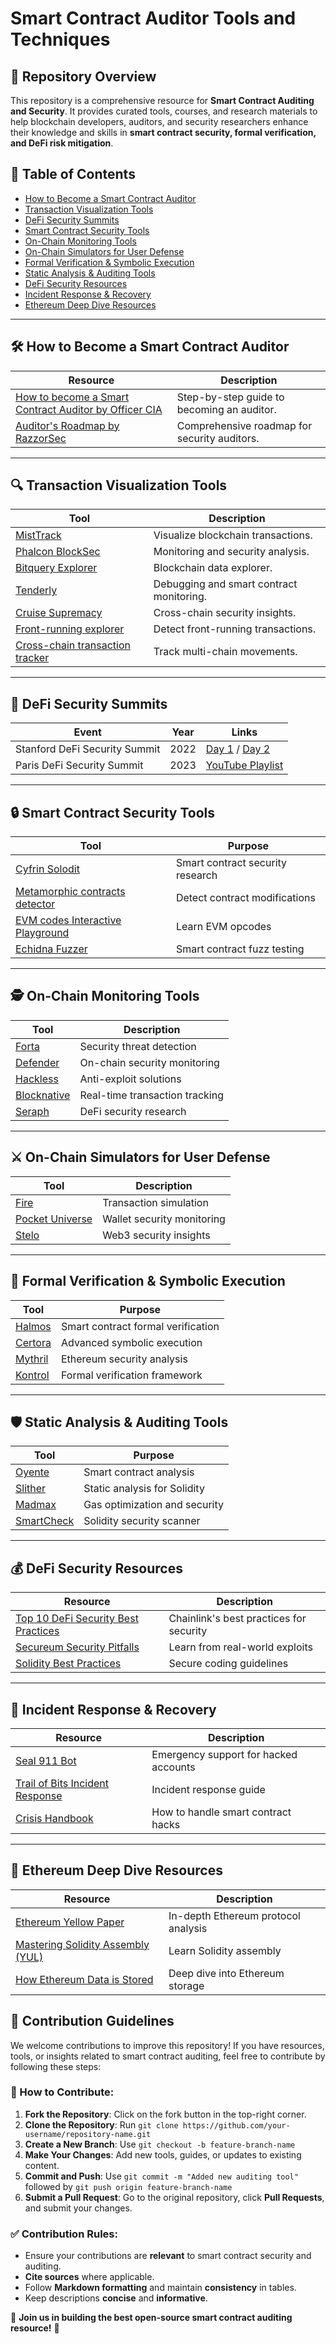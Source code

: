 # Smart Contract Auditor Tools and Techniques

## 📌 Repository Overview
This repository is a comprehensive resource for **Smart Contract Auditing and Security**. It provides curated tools, courses, and research materials to help blockchain developers, auditors, and security researchers enhance their knowledge and skills in **smart contract security, formal verification, and DeFi risk mitigation**.

## 📌 Table of Contents
- [How to Become a Smart Contract Auditor](#how-to-become-a-smart-contract-auditor)
- [Transaction Visualization Tools](#transaction-visualization-tools)
- [DeFi Security Summits](#defi-security-summits)
- [Smart Contract Security Tools](#smart-contract-security-tools)
- [On-Chain Monitoring Tools](#on-chain-monitoring-tools)
- [On-Chain Simulators for User Defense](#on-chain-simulators-for-user-defense)
- [Formal Verification & Symbolic Execution](#formal-verification-symbolic-execution)
- [Static Analysis & Auditing Tools](#static-analysis-auditing-tools)
- [DeFi Security Resources](#defi-security-resources)
- [Incident Response & Recovery](#incident-response-recovery)
- [Ethereum Deep Dive Resources](#ethereum-deep-dive-resources)

---

## 🛠️ How to Become a Smart Contract Auditor
| Resource | Description |
|----------|-------------|
| [How to become a Smart Contract Auditor by Officer CIA](https://officercia.mirror.xyz/FvMKbibx7gDlufgZSkmYn77CI8HPBsVCeqUKmpXHr0k) | Step-by-step guide to becoming an auditor. |
| [Auditor's Roadmap by RazzorSec](https://github.com/razzorsec/AuditorsRoadmap) | Comprehensive roadmap for security auditors. |

---

## 🔍 Transaction Visualization Tools
| Tool | Description |
|------|-------------|
| [MistTrack](https://misttrack.io/) | Visualize blockchain transactions. |
| [Phalcon BlockSec](https://phalcon.blocksec.com/?s=09) | Monitoring and security analysis. |
| [Bitquery Explorer](https://explorer.bitquery.io/) | Blockchain data explorer. |
| [Tenderly](https://tenderly.co/) | Debugging and smart contract monitoring. |
| [Cruise Supremacy](https://cruise.supremacy.team) | Cross-chain security insights. |
| [Front-running explorer](https://zeromev.org/) | Detect front-running transactions. |
| [Cross-chain transaction tracker](https://socketscan.io/) | Track multi-chain movements. |

---

## 🎤 DeFi Security Summits
| Event | Year | Links |
|-------|------|--------|
| Stanford DeFi Security Summit | 2022 | [Day 1](https://youtu.be/EdH7UaJec3g) / [Day 2](https://youtu.be/umV-wcKlpjg) |
| Paris DeFi Security Summit | 2023 | [YouTube Playlist](https://www.youtube.com/watch?v=e_fWv7P6N3s&list=PL5r4vTR0gHj5JL62S9R0umY64ue6mfQhd) |

---

## 🔒 Smart Contract Security Tools
| Tool | Purpose |
|------|---------|
| [Cyfrin Solodit](https://solodit.xyz) | Smart contract security research |
| [Metamorphic contracts detector](https://a16zcrypto.com/metamorphic-smart-contract-detector-tool/) | Detect contract modifications |
| [EVM codes Interactive Playground](https://www.evm.codes/) | Learn EVM opcodes |
| [Echidna Fuzzer](https://github.com/crytic/echidna) | Smart contract fuzz testing |

---

## 🕵️ On-Chain Monitoring Tools
| Tool | Description |
|------|-------------|
| [Forta](https://forta.org/) | Security threat detection |
| [Defender](https://www.openzeppelin.com/defender) | On-chain security monitoring |
| [Hackless](https://hackless.io/) | Anti-exploit solutions |
| [Blocknative](https://www.blocknative.com/) | Real-time transaction tracking |
| [Seraph](https://dl.acm.org/doi/10.1145/3377812.3382157) | DeFi security research |

---

## ⚔️ On-Chain Simulators for User Defense
| Tool | Description |
|------|-------------|
| [Fire](https://twitter.com/_joinfire) | Transaction simulation |
| [Pocket Universe](https://twitter.com/PocketUniverseZ) | Wallet security monitoring |
| [Stelo](https://twitter.com/stelolabs) | Web3 security insights |

---

## 🔢 Formal Verification & Symbolic Execution
| Tool | Purpose |
|------|---------|
| [Halmos](https://github.com/a16z/halmos) | Smart contract formal verification |
| [Certora](https://docs.certora.com/en/latest/) | Advanced symbolic execution |
| [Mythril](https://github.com/ConsenSys/mythril) | Ethereum security analysis |
| [Kontrol](https://docs.runtimeverification.com/kontrol/overview/readme) | Formal verification framework |

---

## 🛡️ Static Analysis & Auditing Tools
| Tool | Purpose |
|------|---------|
| [Oyente](https://github.com/melonproject/oyente) | Smart contract analysis |
| [Slither](https://github.com/crytic/slither) | Static analysis for Solidity |
| [Madmax](https://github.com/nevillegrech/MadMax) | Gas optimization and security |
| [SmartCheck](https://tool.smartdec.net/) | Solidity security scanner |

---

## 💰 DeFi Security Resources
| Resource | Description |
|----------|-------------|
| [Top 10 DeFi Security Best Practices](https://blog.chain.link/defi-security-best-practices/) | Chainlink's best practices for security |
| [Secureum Security Pitfalls](https://secureum.substack.com/) | Learn from real-world exploits |
| [Solidity Best Practices](https://github.com/crytic/building-secure-contracts) | Secure coding guidelines |

---

## 🚨 Incident Response & Recovery
| Resource | Description |
|----------|-------------|
| [Seal 911 Bot](https://t.me/seal_911_bot) | Emergency support for hacked accounts |
| [Trail of Bits Incident Response](https://secure-contracts.com/development-guidelines/incident_response.html) | Incident response guide |
| [Crisis Handbook](https://docs.google.com/document/d/1DaAiuGFkMEMMiIuvqhePL5aDFGHJ9Ya6D04rdaldqC0/edit) | How to handle smart contract hacks |

---

## 📖 Ethereum Deep Dive Resources
| Resource | Description |
|----------|-------------|
| [Ethereum Yellow Paper](https://youtu.be/e84V1MxRlYs) | In-depth Ethereum protocol analysis |
| [Mastering Solidity Assembly (YUL)](https://www.youtube.com/playlist?list=PL5hld-skrdFrxGUmmEbG1LBvYVyTE9M62) | Learn Solidity assembly |
| [How Ethereum Data is Stored](https://hackernoon.com/getting-deep-into-ethereum-how-data-is-stored-in-ethereum-e3f669d96033) | Deep dive into Ethereum storage |


## 🎤 Contribution Guidelines
We welcome contributions to improve this repository! If you have resources, tools, or insights related to smart contract auditing, feel free to contribute by following these steps:

### 📌 How to Contribute:
1. **Fork the Repository**: Click on the fork button in the top-right corner.
2. **Clone the Repository**: Run `git clone https://github.com/your-username/repository-name.git`
3. **Create a New Branch**: Use `git checkout -b feature-branch-name`
4. **Make Your Changes**: Add new tools, guides, or updates to existing content.
5. **Commit and Push**: Use `git commit -m "Added new auditing tool"` followed by `git push origin feature-branch-name`
6. **Submit a Pull Request**: Go to the original repository, click **Pull Requests**, and submit your changes.

### ✅ Contribution Rules:
- Ensure your contributions are **relevant** to smart contract security and auditing.
- **Cite sources** where applicable.
- Follow **Markdown formatting** and maintain **consistency** in tables.
- Keep descriptions **concise** and **informative**.

🔹 **Join us in building the best open-source smart contract auditing resource!** 🚀
